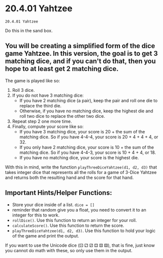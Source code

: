 # 20.4.01 Yahtzee
```
20.4.01 Yahtzee
```
Do this in the sand box. 

You will be creating a simplified form of the dice game Yahtzee. In this version, the goal is to get 3 matching dice, and if you can't do that, then you hope to at least get 2 matching dice.
---
The game is played like so:

1. Roll 3 dice.
2. If you do not have 3 matching dice:
   - If you have 2 matching dice (a pair), keep the pair and roll one die to replace the third die.
   - Otherwise, if you have no matching dice, keep the highest die and roll two dice to replace the other two dice.
3. Repeat step 2 one more time.
4. Finally, compute your score like so:
   - If you have 3 matching dice, your score is 20 + the sum of the matching dice. So if you have 4-4-4, your score is 20 + 4 + 4 + 4, or 32.
   - If you only have 2 matching dice, your score is 10 + the sum of the matching dice. So if you have 4-4-3, your score is 10 + 4 + 4, or 18.
   - If you have no matching dice, your score is the highest die.

With this in mind, write the function `playThreeDiceYahtzee(d1, d2, d3)` that takes integer dice that represents all the rolls for a game of 3-Dice Yahtzee and returns both the resulting hand and the score for that hand.

## Important Hints/Helper Functions:

- Store your dice inside of a list. `dice = [] `
- reminder that random give you a float, you need to convert it to an integer for this to work. 
- `rollDice()`. Use this function to return an integer for your roll.
- `calculateScore()`. Use this function to return the score.
- `playThreeDiceYahtzee(d1, d2, d3)`. Use this function to hold your logic of the game and print the output.

If you want to use the Unicode dice (⚀ ⚁ ⚂ ⚃ ⚄ ⚅), that is fine, just know you cannot do math with these, so only use them in the output.
